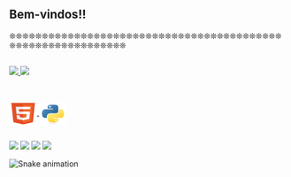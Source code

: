 

## Bem-vindos!! 
❊❊❊❊❊❊❊❊❊❊❊❊❊❊❊❊❊❊❊❊❊❊❊❊❊❊❊❊❊❊❊❊❊❊❊❊❊❊❊❊❊❊❊❊❊❊❊❊❊❊❊❊❊❊❊❊❊❊❊❊
##

 <div>
  <a href="https://github.com/marianapaulina">
  <img height="170em" src="https://github-readme-stats.vercel.app/api?username=marianapaulina&show_icons=true&theme=radical&include_all_commits=true&count_private=true"/>
  <img height="160m" src="https://github-readme-stats.vercel.app/api/top-langs/?username=MarianaPaulina&layout=compact&langs_count=7&theme=radical"/>
</div>

 ##
 
<div style="display: inline_block"><br>
  <img align="center" alt="Mari-HTML" height="40" width="50" src="https://raw.githubusercontent.com/devicons/devicon/master/icons/html5/html5-original.svg">
  <img align="center" alt="Mari-Python" height="40" width="50" src="https://raw.githubusercontent.com/devicons/devicon/master/icons/python/python-original.svg"> 
 </div>
  
   ##   
   ##
 
 <div>
  <a href="https://www.instagram.com/mah_paulina55/" target="_blank"><img src="https://img.shields.io/badge/-Instagram-%23E4405F?style=for-the-badge&logo=instagram&logoColor=white" target="_blank"></a>
 	<a href="https://discord.com/channels/@me" target="_blank"><img src="https://img.shields.io/badge/Discord-7289DA?style=for-the-badge&logo=discord&logoColor=white" target="_blank"></a>  
  <a href = "mailto:marianapaulina.work@gmail.com"><img src="https://img.shields.io/badge/-Gmail-%23333?style=for-the-badge&logo=gmail&logoColor=white" target="_blank"></a>
  <a href="https://www.linkedin.com/in/mariana-paulina/" target="_blank"><img src="https://img.shields.io/badge/-LinkedIn-%230077B5?style=for-the-badge&logo=linkedin&logoColor=white" target="_blank"></a> 
  
 </div>

   
![Snake animation](https://github.com/marianapaulina/marianapaulina/blob/output/github-contribution-grid-snake.svg)
 

 
  
  
